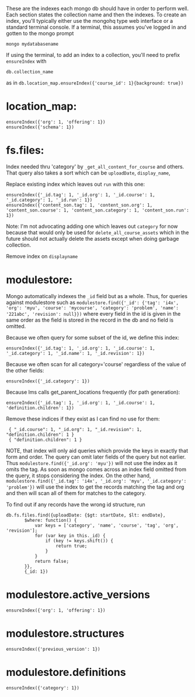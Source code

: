 These are the indexes each mongo db should have in order to perform well.
Each section states the collection name and then the indexes. To create an index,
you'll typically either use the mongohq type web interface or a standard terminal console.
If a terminal, this assumes you've logged in and gotten to the mongo prompt 
```
mongo mydatabasename
```

If using the terminal, to add an index to a collection, you'll need to prefix ```ensureIndex``` with
```
db.collection_name
```
as in ```db.location_map.ensureIndex({'course_id': 1}{background: true})```

location_map:
=============

```
ensureIndex({'org': 1, 'offering': 1})
ensureIndex({'schema': 1})
```

fs.files:
=========

Index needed thru 'category' by `_get_all_content_for_course` and others. That query also takes a sort
which can be `uploadDate`, `display_name`, 

Replace existing index which leaves out `run` with this one:
```
ensureIndex({'_id.tag': 1, '_id.org': 1, '_id.course': 1, '_id.category': 1, '_id.run': 1})
ensureIndex({'content_son.tag': 1, 'content_son.org': 1, 'content_son.course': 1, 'content_son.category': 1, 'content_son.run': 1})
```

Note: I'm not advocating adding one which leaves out `category` for now because that would only be
used for `delete_all_course_assets` which in the future should not actually delete the assets except
when doing garbage collection.

Remove index on `displayname`

modulestore:
============

Mongo automatically indexes the ```_id``` field but as a whole. Thus, for queries against modulestore such
as ```modulestore.find({'_id': {'tag': 'i4x', 'org': 'myu', 'course': 'mycourse', 'category': 'problem', 'name': '221abc', 'revision': null}})```
where every field in the id is given in the same order as the field is stored in the record in the db
and no field is omitted.

Because we often query for some subset of the id, we define this index:

```
ensureIndex({'_id.tag': 1, '_id.org': 1, '_id.course': 1, '_id.category': 1, '_id.name': 1, '_id.revision': 1})
```

Because we often scan for all category='course' regardless of the value of the other fields:
```
ensureIndex({'_id.category': 1})
```

Because lms calls get_parent_locations frequently (for path generation):
```
ensureIndex({'_id.tag': 1, '_id.org': 1, '_id.course': 1, 'definition.children': 1})
```

Remove these indices if they exist as I can find no use for them:
```
 { "_id.course": 1, "_id.org": 1, "_id.revision": 1, "definition.children": 1 }
 { "definition.children": 1 }
```

NOTE, that index will only aid queries which provide the keys in exactly that form and order. The query can
omit later fields of the query but not earlier. Thus ```modulestore.find({'_id.org': 'myu'})``` will not use
the index as it omits the tag. As soon as mongo comes across an index field omitted from the query, it stops
considering the index. On the other hand, ```modulestore.find({'_id.tag': 'i4x', '_id.org': 'myu', '_id.category': 'problem'})```
will use the index to get the records matching the tag and org and then will scan all of them
for matches to the category.

To find out if any records have the wrong id structure, run
```
db.fs.files.find({uploadDate: {$gt: startDate, $lt: endDate},
       $where: function() {
           var keys = ['category', 'name', 'course', 'tag', 'org', 'revision'];
           for (var key in this._id) {
               if (key != keys.shift()) {
                   return true;
               }
           }
           return false;
       }},
       {_id: 1})
```

modulestore.active_versions
===========================

```
ensureIndex({'org': 1, 'offering': 1})
```

modulestore.structures
======================

```
ensureIndex({'previous_version': 1})
```

modulestore.definitions
=======================

```
ensureIndex({'category': 1})
```
